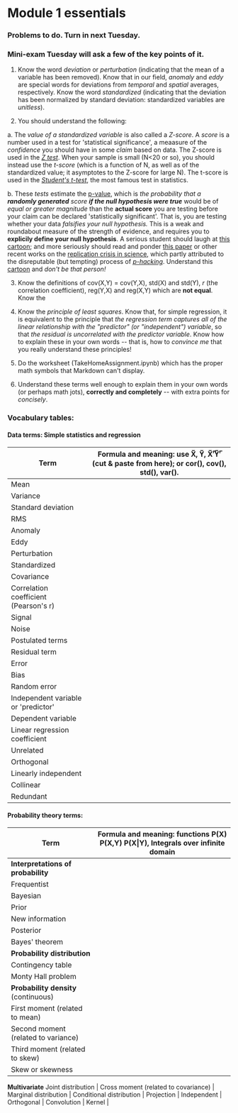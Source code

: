 # Module 1 essentials
### Problems to do. Turn in next Tuesday. 
### Mini-exam Tuesday will ask a few of the key points of it. 

1. Know the word _deviation_ or _perturbation_ (indicating that the mean of a variable has been removed). Know that in our field, _anomaly_ and _eddy_ are special words for deviations from _temporal_ and _spatial_ averages, respectively. Know the word _standardized_ (indicating that the deviation has been normalized by standard deviation: standardized variables are _unitless_). 

2. You should understand the following: 

  a. The _value of a standardized variable_ is also called a _Z-score_. A _score_ is a number used in a test for 'statistical significance', a meaasure of the _confidence_ you should have in some _claim_ based on data. The Z-score is used in the [_Z test_](https://en.wikipedia.org/wiki/Z-test). When your sample is small (N<20 or so), you should instead use the _t-score_ (which is a function of N, as well as of the standardized value; it asymptotes to the Z-score for large N). The t-score is used in the [_Student's t-test_](https://en.wikipedia.org/wiki/Student%27s_t-test), the most famous test in statistics. 
  
  b. These _tests_ estimate the [p-value](https://en.wikipedia.org/wiki/P-value), which is _the probability that a **randomly generated** score **if the null hypothesis were true**_ would be of _equal or greater magnitude_ than the **actual score**  you are testing before your claim can be declared 'statistically significant'. That is, you are testing whether your data _falsifies your null hypothesis._ This is a weak and roundabout measure of the strength of evidence, and requires you to **explicily define your null hypothesis**. A serious student should laugh at [this cartoon](https://xkcd.com/882/); and more seriously should read and ponder [this paper](https://journals.ametsoc.org/doi/abs/10.1175/2010JCLI3746.1) or other recent works on the [replication crisis in science](https://en.wikipedia.org/wiki/Replication_crisis), which partly attributed to the disreputable (but tempting) process of [_p-hacking_](https://en.wikipedia.org/wiki/Data_dredging). Understand this [cartoon](https://xkcd.com/1478/) and _don't be that person!_

3. Know the definitions of cov(X,Y) = cov(Y,X), std(X) and std(Y), _r_ (the correlation coefficient), reg(Y,X) and reg(X,Y) which are **not equal**. Know the 

2. Know the _principle of least squares_. Know that, for simple regression, it is equivalent to the principle that _the regression term captures all of the linear relationship with the "predictor" (or "independent") variable_, so that _the residual is uncorrelated with the predictor variable_. Know how to explain these in your own words -- that is, how to _convince me_ that you really understand these principles!

3. Do the worksheet (TakeHomeAssignment.ipynb) which has the proper math symbols that Markdown can't display. 

4. Understand these terms well enough to explain them in your own words (or perhaps math jots), **correctly and completely** -- with extra points for _concisely_. 

### Vocabulary tables: 

#### Data terms: Simple statistics and regression
Term | Formula and meaning: use X̅, Y̅, X̅'̅Y̅'̅ (cut & paste from here); or cor(), cov(), std(), var().
-----|--------
Mean | 
Variance | 
Standard deviation |
RMS | 
Anomaly | 
Eddy | 
Perturbation | 
Standardized | 
Covariance |
Correlation coefficient (Pearson's r) |
Signal | 
Noise | 
Postulated terms | 
Residual term | 
Error |
Bias | 
Random error | 
Independent variable or 'predictor' | 
Dependent variable | 
Linear regression coefficient | 
Unrelated | 
Orthogonal | 
Linearly independent | 
Collinear | 
Redundant | 


#### Probability theory terms: 

Term | Formula and meaning: functions P(X) P(X,Y) P(X\|Y), Integrals over infinite domain
-----|--------
**Interpretations of probability** | 
Frequentist | 
Bayesian | 
Prior |
New information | 
Posterior | 
Bayes' theorem | 
**Probability distribution** | 
Contingency table | 
Monty Hall problem | 
**Probability density** (continuous) | 
First moment (related to mean) | 
Second moment (related to variance) | 
Third moment (related to skew) | 
Skew or skewness | 
**Multivariate** 
Joint distribution | 
Cross moment (related to covariance) | 
Marginal distribution | 
Conditional distribution | 
Projection | 
Independent | 
Orthogonal | 
Convolution | 
Kernel | 
